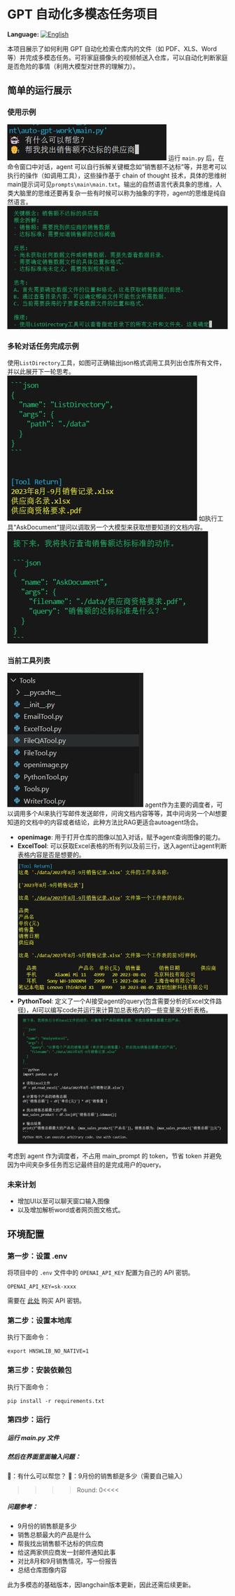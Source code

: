 # GPT 自动化多模态任务项目
**Language:** [![English](https://img.shields.io/badge/Language-English-blue)](/README.md)

本项目展示了如何利用 GPT 自动化检索仓库内的文件（如 PDF、XLS、Word 等）并完成多模态任务。可将家庭摄像头的视频帧送入仓库，可以自动化判断家庭是否危险的事情（利用大模型对世界的理解力）。

## 简单的运行展示
### 使用示例
![命令窗口对话](image/chat.png)
运行 `main.py` 后，在命令窗口中对话，agent 可以自行拆解关键概念如“销售额不达标”等，并思考可以执行的操作（如调用工具），这些操作基于 chain of thought 技术，具体的思维树main提示词可见`prompts\main\main.txt`。输出的自然语言代表具象的思维，人类大脑里的思维还要再复杂一些有时候可以称为抽象的字符，agent的思维是纯自然语言。
![thought](image/thought0.png)
### 多轮对话任务完成示例
使用`ListDirectory`工具，如图可正确输出json格式调用工具列出仓库所有文件，并以此展开下一轮思考。
![正确输出 JSON 格式调用工具](image/tool0.png)
如执行工具“AskDocument”提问以调取另一个大模型来获取想要知道的文档内容。
![执行工具 AskDocument](image/tool1.png)

### 当前工具列表
![所有工具](image/tool_all.png)
agent作为主要的调度者，可以调用多个AI来执行写邮件发送邮件，问询文档内容等等，其中问询另一个AI想要知道的文档中的内容或者结论，此种方法比RAG更适合autoagent场合。
- **openimage**: 用于打开仓库的图像以加入对话，赋予agent查询图像的能力。
- **ExcelTool**: 可以获取Excel表格的所有列以及前三行，送入agent让agent判断表格内容是否是想要的。
![检查 Excel 表格](image/inspectExcel.png)
- **PythonTool**: 定义了一个AI接受agent的query(包含需要分析的Excel文件路径)，AI可以编写code并运行来计算加总表格内的一些变量来分析表格。
![运行代码](image/run_code.png)

考虑到 agent 作为调度者，不占用 main_prompt 的 token，节省 token 并避免因为中间夹杂多任务而忘记最终目的是完成用户的query。


### 未来计划
- 增加UI以至可以聊天窗口输入图像
- 以及增加解析word或者网页图文格式。

## 环境配置

### 第一步：设置 .env
将项目中的 `.env` 文件中的 `OPENAI_API_KEY` 配置为自己的 API 密钥。
```
OPENAI_API_KEY=sk-xxxx
```
需要在 [此处](https://devcto.com/) 购买 API 密钥。

### 第二步：设置本地库
执行下面命令：
```
export HNSWLIB_NO_NATIVE=1
```
### 第三步：安装依赖包

执行下面命令：
```
pip install -r requirements.txt
```

### 第四步：运行

##### 运行 main.py 文件

##### 然后在界面里面输入问题：
🤖：有什么可以帮您？
👨：9月份的销售额是多少（需要自己输入）
>>>>Round: 0<<<<

##### 问题参考：
* 9月份的销售额是多少
* 销售总额最大的产品是什么
* 帮我找出销售额不达标的供应商
* 给这两家供应商发一封邮件通知此事
* 对比8月和9月销售情况，写一份报告
* 总结仓库图像内容

此为多模态的基础版本，因langchain版本更新，因此还需后续更新。

